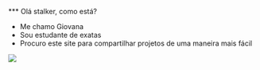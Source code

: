 *** Olá stalker, como está?

- Me chamo Giovana
- Sou estudante de exatas
- Procuro este site para compartilhar projetos de uma maneira mais fácil

![](https://media1.tenor.com/m/adgjMlP1ADQAAAAd/i-phonedo-last-of-us.gif)
